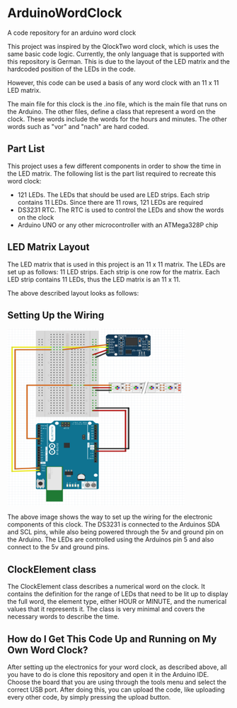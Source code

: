 # ArduinoWordClock
A code repository for an arduino word clock

This project was inspired by the QlockTwo word clock, which is uses the same basic code logic.
Currently, the only language that is supported with this repository is German. 
This is due to the layout of the LED matrix and the hardcoded position of the LEDs in the code.

However, this code can be used a basis of any word clock with an 11 x 11 LED matrix.

The main file for this clock is the .ino file, which is the main file that runs on the Arduino.
The other files, define a class that represent a word on the clock. 
These words include the words for the hours and minutes. 
The other words such as "vor" and "nach" are hard coded.

## Part List
This project uses a few different components in order to show the time in the LED matrix.
The following list is the part list required to recreate this word clock:
- 121 LEDs. The LEDs that should be used are LED strips. Each strip contains 11 LEDs. Since there are 11 rows, 121 LEDs are required
- DS3231 RTC. The RTC is used to control the LEDs and show the words on the clock
- Arduino UNO or any other microcontroller with an ATMega328P chip

## LED Matrix Layout
The LED matrix that is used in this project is an 11 x 11 matrix. 
The LEDs are set up as follows:
11 LED strips. Each strip is one row for the matrix. 
Each LED strip contains 11 LEDs, thus the LED matrix is an 11 x 11.

The above described layout looks as follows:


## Setting Up the Wiring 
<img src="https://github.com/Felix-Seip/ArduinoWordClock/blob/master/images/wiring-layout.png" data-canonical-src="https://github.com/Felix-Seip/ArduinoWordClock/blob/master/images/wiring-layout.png" width="400" height="400" />

The above image shows the way to set up the wiring for the electronic components of this clock. The DS3231 is connected to the Arduinos SDA and SCL pins, while also being powered through the 5v and ground pin on the Arduino. The LEDs are controlled using the Arduinos pin 5 and also connect to the 5v and ground pins.

## ClockElement class
The ClockElement class describes a numerical word on the clock. It contains the definition for the range of LEDs that need to be lit up to display the full word, the element type, either HOUR or MINUTE, and the numerical values that it represents it. The class is very minimal and covers the necessary words to describe the time. 

## How do I Get This Code Up and Running on My Own Word Clock?
After setting up the electronics for your word clock, as described above, all you have to do is clone this repository and open it in the Arduino IDE. Choose the board that you are using through the tools menu and select the correct USB port. After doing this, you can upload the code, like uploading every other code, by simply pressing the upload button. 
